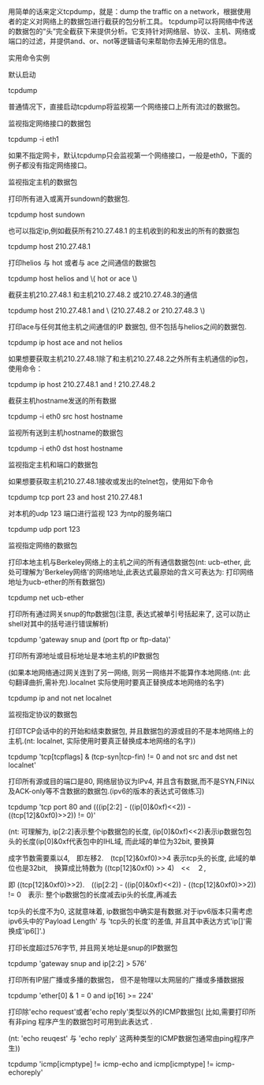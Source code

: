 用简单的话来定义tcpdump，就是：dump the traffic on a network，根据使用者的定义对网络上的数据包进行截获的包分析工具。 tcpdump可以将网络中传送的数据包的“头”完全截获下来提供分析。它支持针对网络层、协议、主机、网络或端口的过滤，并提供and、or、not等逻辑语句来帮助你去掉无用的信息。



 



实用命令实例

默认启动



tcpdump

普通情况下，直接启动tcpdump将监视第一个网络接口上所有流过的数据包。



 



监视指定网络接口的数据包



tcpdump -i eth1

如果不指定网卡，默认tcpdump只会监视第一个网络接口，一般是eth0，下面的例子都没有指定网络接口。　



 



监视指定主机的数据包



打印所有进入或离开sundown的数据包.



tcpdump host sundown

也可以指定ip,例如截获所有210.27.48.1 的主机收到的和发出的所有的数据包



tcpdump host 210.27.48.1 

打印helios 与 hot 或者与 ace 之间通信的数据包



tcpdump host helios and \\( hot or ace \\)

截获主机210.27.48.1 和主机210.27.48.2 或210.27.48.3的通信



tcpdump host 210.27.48.1 and \ \(210.27.48.2 or 210.27.48.3 \\) 

打印ace与任何其他主机之间通信的IP 数据包, 但不包括与helios之间的数据包.



tcpdump ip host ace and not helios

如果想要获取主机210.27.48.1除了和主机210.27.48.2之外所有主机通信的ip包，使用命令：



tcpdump ip host 210.27.48.1 and ! 210.27.48.2

截获主机hostname发送的所有数据



tcpdump -i eth0 src host hostname

监视所有送到主机hostname的数据包



tcpdump -i eth0 dst host hostname

 



监视指定主机和端口的数据包



如果想要获取主机210.27.48.1接收或发出的telnet包，使用如下命令



tcpdump tcp port 23 and host 210.27.48.1

对本机的udp 123 端口进行监视 123 为ntp的服务端口



tcpdump udp port 123 

 



监视指定网络的数据包



打印本地主机与Berkeley网络上的主机之间的所有通信数据包\(nt: ucb-ether, 此处可理解为'Berkeley网络'的网络地址,此表达式最原始的含义可表达为: 打印网络地址为ucb-ether的所有数据包\)



tcpdump net ucb-ether

打印所有通过网关snup的ftp数据包\(注意, 表达式被单引号括起来了, 这可以防止shell对其中的括号进行错误解析\)



tcpdump 'gateway snup and \(port ftp or ftp-data\)'

打印所有源地址或目标地址是本地主机的IP数据包



\(如果本地网络通过网关连到了另一网络, 则另一网络并不能算作本地网络.\(nt: 此句翻译曲折,需补充\).localnet 实际使用时要真正替换成本地网络的名字\)



tcpdump ip and not net localnet

 



监视指定协议的数据包



打印TCP会话中的的开始和结束数据包, 并且数据包的源或目的不是本地网络上的主机.\(nt: localnet, 实际使用时要真正替换成本地网络的名字\)\)



tcpdump 'tcp\[tcpflags\] & \(tcp-syn\|tcp-fin\) != 0 and not src and dst net localnet'

打印所有源或目的端口是80, 网络层协议为IPv4, 并且含有数据,而不是SYN,FIN以及ACK-only等不含数据的数据包.\(ipv6的版本的表达式可做练习\)



tcpdump 'tcp port 80 and \(\(\(ip\[2:2\] - \(\(ip\[0\]&0xf\)&lt;&lt;2\)\) - \(\(tcp\[12\]&0xf0\)&gt;&gt;2\)\) != 0\)'

\(nt: 可理解为, ip\[2:2\]表示整个ip数据包的长度, \(ip\[0\]&0xf\)&lt;&lt;2\)表示ip数据包包头的长度\(ip\[0\]&0xf代表包中的IHL域, 而此域的单位为32bit, 要换算



成字节数需要乘以4,　即左移2.　\(tcp\[12\]&0xf0\)&gt;&gt;4 表示tcp头的长度, 此域的单位也是32bit,　换算成比特数为 \(\(tcp\[12\]&0xf0\) &gt;&gt; 4\)　&lt;&lt;　２,　

即 \(\(tcp\[12\]&0xf0\)&gt;&gt;2\).　\(\(ip\[2:2\] - \(\(ip\[0\]&0xf\)&lt;&lt;2\)\) - \(\(tcp\[12\]&0xf0\)&gt;&gt;2\)\) != 0　表示: 整个ip数据包的长度减去ip头的长度,再减去

tcp头的长度不为0, 这就意味着, ip数据包中确实是有数据.对于ipv6版本只需考虑ipv6头中的'Payload Length' 与 'tcp头的长度'的差值, 并且其中表达方式'ip\[\]'需换成'ip6\[\]'.\)



打印长度超过576字节, 并且网关地址是snup的IP数据包



tcpdump 'gateway snup and ip\[2:2\] &gt; 576'

打印所有IP层广播或多播的数据包， 但不是物理以太网层的广播或多播数据报



tcpdump 'ether\[0\] & 1 = 0 and ip\[16\] &gt;= 224'

打印除'echo request'或者'echo reply'类型以外的ICMP数据包\( 比如,需要打印所有非ping 程序产生的数据包时可用到此表达式 .

\(nt: 'echo reuqest' 与 'echo reply' 这两种类型的ICMP数据包通常由ping程序产生\)\)



tcpdump 'icmp\[icmptype\] != icmp-echo and icmp\[icmptype\] != icmp-echoreply'

 

